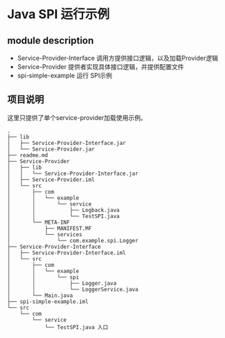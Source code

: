 
# Java SPI 运行示例

## module description
- Service-Provider-Interface 调用方提供接口逻辑，以及加载Provider逻辑
- Service-Provider 提供者实现具体接口逻辑，并提供配置文件
- spi-simple-example 运行 SPI示例
## 项目说明
这里只提供了单个service-provider加载使用示例。
```
.
├── lib
│   ├── Service-Provider-Interface.jar
│   └── Service-Provider.jar
├── readme.md
├── Service-Provider
│   ├── lib
│   │   └── Service-Provider-Interface.jar
│   ├── Service-Provider.iml
│   └── src
│       ├── com
│       │   └── example
│       │       └── service
│       │           ├── Logback.java
│       │           └── TestSPI.java
│       └── META-INF
│           ├── MANIFEST.MF
│           └── services
│               └── com.example.spi.Logger
├── Service-Provider-Interface
│   ├── Service-Provider-Interface.iml
│   └── src
│       ├── com
│       │   └── example
│       │       └── spi
│       │           ├── Logger.java
│       │           └── LoggerService.java
│       └── Main.java
├── spi-simple-example.iml
└── src
    └── com
        └── service
            └── TestSPI.java 入口
```